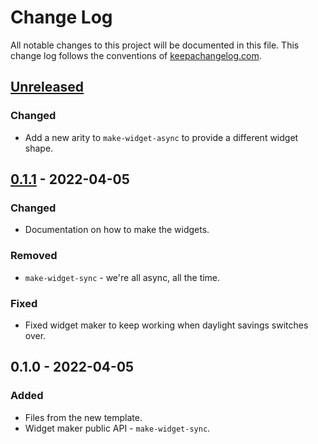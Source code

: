 # Change Log
All notable changes to this project will be documented in this file. This change log follows the conventions of [keepachangelog.com](http://keepachangelog.com/).

## [Unreleased]
### Changed
- Add a new arity to `make-widget-async` to provide a different widget shape.

## [0.1.1] - 2022-04-05
### Changed
- Documentation on how to make the widgets.

### Removed
- `make-widget-sync` - we're all async, all the time.

### Fixed
- Fixed widget maker to keep working when daylight savings switches over.

## 0.1.0 - 2022-04-05
### Added
- Files from the new template.
- Widget maker public API - `make-widget-sync`.

[Unreleased]: https://sourcehost.site/your-name/hw3/compare/0.1.1...HEAD
[0.1.1]: https://sourcehost.site/your-name/hw3/compare/0.1.0...0.1.1

